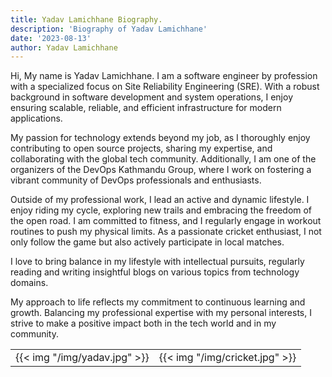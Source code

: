 ```yaml
---
title: Yadav Lamichhane Biography.
description: 'Biography of Yadav Lamichhane'
date: '2023-08-13'
author: Yadav Lamichhane
---
```

Hi, My name is Yadav Lamichhane. I am a software engineer by profession with a specialized focus on Site Reliability Engineering (SRE). With a robust background in software development and system operations, I enjoy ensuring scalable, reliable, and efficient infrastructure for modern applications.

 My passion for technology extends beyond my job, as I thoroughly enjoy contributing to open source projects, sharing my expertise, and collaborating with the global tech community. Additionally, I am one of the organizers of the DevOps Kathmandu Group, where I work on fostering a vibrant community of DevOps professionals and enthusiasts.

Outside of my professional work, I lead an active and dynamic lifestyle. I enjoy riding my cycle, exploring new trails and embracing the freedom of the open road. I am committed to fitness, and I regularly engage in workout routines to push my physical limits. As a passionate cricket enthusiast, I not only follow the game but also actively participate in local matches.

I love to bring balance in my lifestyle with intellectual pursuits, regularly reading and writing insightful blogs on various topics from technology domains.

My approach to life reflects my commitment to continuous learning and growth. Balancing my professional expertise with my personal interests, I strive to make a positive impact both in the tech world and in my community.

|               | |
:---------------------------:|:-------------------------:
{{< img "/img/yadav.jpg" >}} | {{< img "/img/cricket.jpg" >}}
